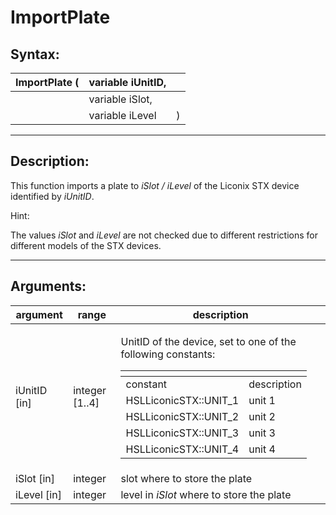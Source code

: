 # ImportPlate

## Syntax:

&#x20;

| ImportPlate ( | variable iUnitID, |   |
| ------------- | ----------------- | - |
|               | variable iSlot,   |   |
|               | variable iLevel   | ) |

&#x20;

***

## Description:

&#x20;

This function imports a plate to _iSlot / iLevel_ of the Liconix STX device identified by _iUnitID_.

&#x20;

Hint:

The values _iSlot_ and _iLevel_ are not checked due to different restrictions for different models of the STX devices.

&#x20;

***

## Arguments:

&#x20;

| argument      | range           | description                                                                                                                                                                                                                                                                                                                                                                                                                                  |
| ------------- | --------------- | -------------------------------------------------------------------------------------------------------------------------------------------------------------------------------------------------------------------------------------------------------------------------------------------------------------------------------------------------------------------------------------------------------------------------------------------- |
| iUnitID \[in] | integer \[1..4] | <p>UnitID of the device, set to one of the following constants:</p><p> </p><table data-header-hidden><thead><tr><th></th><th></th></tr></thead><tbody><tr><td>constant</td><td>description</td></tr><tr><td>HSLLiconicSTX::UNIT_1</td><td>unit 1</td></tr><tr><td>HSLLiconicSTX::UNIT_2</td><td>unit 2</td></tr><tr><td>HSLLiconicSTX::UNIT_3</td><td>unit 3</td></tr><tr><td>HSLLiconicSTX::UNIT_4</td><td>unit 4</td></tr></tbody></table> |
| iSlot \[in]   | integer         | slot where to store the plate                                                                                                                                                                                                                                                                                                                                                                                                                |
| iLevel \[in]  | integer         | level in _iSlot_ where to store the plate                                                                                                                                                                                                                                                                                                                                                                                                    |

&#x20;
